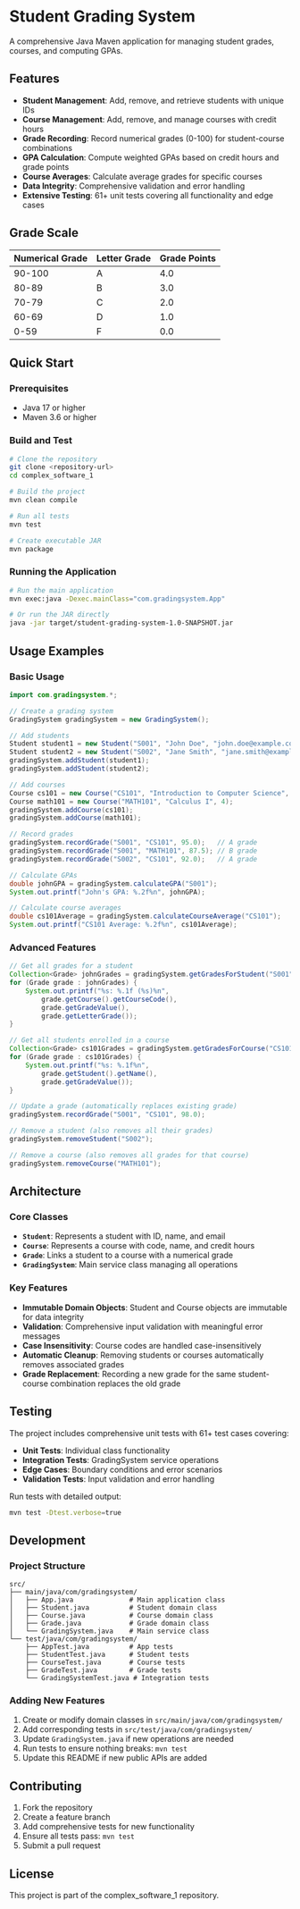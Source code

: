 # Student Grading System

A comprehensive Java Maven application for managing student grades, courses, and computing GPAs.

## Features

- **Student Management**: Add, remove, and retrieve students with unique IDs
- **Course Management**: Add, remove, and manage courses with credit hours
- **Grade Recording**: Record numerical grades (0-100) for student-course combinations
- **GPA Calculation**: Compute weighted GPAs based on credit hours and grade points
- **Course Averages**: Calculate average grades for specific courses
- **Data Integrity**: Comprehensive validation and error handling
- **Extensive Testing**: 61+ unit tests covering all functionality and edge cases

## Grade Scale

| Numerical Grade | Letter Grade | Grade Points |
|----------------|--------------|--------------|
| 90-100         | A            | 4.0          |
| 80-89          | B            | 3.0          |
| 70-79          | C            | 2.0          |
| 60-69          | D            | 1.0          |
| 0-59           | F            | 0.0          |

## Quick Start

### Prerequisites

- Java 17 or higher
- Maven 3.6 or higher

### Build and Test

```bash
# Clone the repository
git clone <repository-url>
cd complex_software_1

# Build the project
mvn clean compile

# Run all tests
mvn test

# Create executable JAR
mvn package
```

### Running the Application

```bash
# Run the main application
mvn exec:java -Dexec.mainClass="com.gradingsystem.App"

# Or run the JAR directly
java -jar target/student-grading-system-1.0-SNAPSHOT.jar
```

## Usage Examples

### Basic Usage

```java
import com.gradingsystem.*;

// Create a grading system
GradingSystem gradingSystem = new GradingSystem();

// Add students
Student student1 = new Student("S001", "John Doe", "john.doe@example.com");
Student student2 = new Student("S002", "Jane Smith", "jane.smith@example.com");
gradingSystem.addStudent(student1);
gradingSystem.addStudent(student2);

// Add courses
Course cs101 = new Course("CS101", "Introduction to Computer Science", 3);
Course math101 = new Course("MATH101", "Calculus I", 4);
gradingSystem.addCourse(cs101);
gradingSystem.addCourse(math101);

// Record grades
gradingSystem.recordGrade("S001", "CS101", 95.0);   // A grade
gradingSystem.recordGrade("S001", "MATH101", 87.5); // B grade
gradingSystem.recordGrade("S002", "CS101", 92.0);   // A grade

// Calculate GPAs
double johnGPA = gradingSystem.calculateGPA("S001");
System.out.printf("John's GPA: %.2f%n", johnGPA);

// Calculate course averages
double cs101Average = gradingSystem.calculateCourseAverage("CS101");
System.out.printf("CS101 Average: %.2f%n", cs101Average);
```

### Advanced Features

```java
// Get all grades for a student
Collection<Grade> johnGrades = gradingSystem.getGradesForStudent("S001");
for (Grade grade : johnGrades) {
    System.out.printf("%s: %.1f (%s)%n", 
        grade.getCourse().getCourseCode(), 
        grade.getGradeValue(), 
        grade.getLetterGrade());
}

// Get all students enrolled in a course
Collection<Grade> cs101Grades = gradingSystem.getGradesForCourse("CS101");
for (Grade grade : cs101Grades) {
    System.out.printf("%s: %.1f%n", 
        grade.getStudent().getName(), 
        grade.getGradeValue());
}

// Update a grade (automatically replaces existing grade)
gradingSystem.recordGrade("S001", "CS101", 98.0);

// Remove a student (also removes all their grades)
gradingSystem.removeStudent("S002");

// Remove a course (also removes all grades for that course)
gradingSystem.removeCourse("MATH101");
```

## Architecture

### Core Classes

- **`Student`**: Represents a student with ID, name, and email
- **`Course`**: Represents a course with code, name, and credit hours
- **`Grade`**: Links a student to a course with a numerical grade
- **`GradingSystem`**: Main service class managing all operations

### Key Features

- **Immutable Domain Objects**: Student and Course objects are immutable for data integrity
- **Validation**: Comprehensive input validation with meaningful error messages
- **Case Insensitivity**: Course codes are handled case-insensitively
- **Automatic Cleanup**: Removing students or courses automatically removes associated grades
- **Grade Replacement**: Recording a new grade for the same student-course combination replaces the old grade

## Testing

The project includes comprehensive unit tests with 61+ test cases covering:

- **Unit Tests**: Individual class functionality
- **Integration Tests**: GradingSystem service operations
- **Edge Cases**: Boundary conditions and error scenarios
- **Validation Tests**: Input validation and error handling

Run tests with detailed output:

```bash
mvn test -Dtest.verbose=true
```

## Development

### Project Structure

```
src/
├── main/java/com/gradingsystem/
│   ├── App.java              # Main application class
│   ├── Student.java          # Student domain class
│   ├── Course.java           # Course domain class
│   ├── Grade.java            # Grade domain class
│   └── GradingSystem.java    # Main service class
└── test/java/com/gradingsystem/
    ├── AppTest.java          # App tests
    ├── StudentTest.java      # Student tests
    ├── CourseTest.java       # Course tests
    ├── GradeTest.java        # Grade tests
    └── GradingSystemTest.java # Integration tests
```

### Adding New Features

1. Create or modify domain classes in `src/main/java/com/gradingsystem/`
2. Add corresponding tests in `src/test/java/com/gradingsystem/`
3. Update `GradingSystem.java` if new operations are needed
4. Run tests to ensure nothing breaks: `mvn test`
5. Update this README if new public APIs are added

## Contributing

1. Fork the repository
2. Create a feature branch
3. Add comprehensive tests for new functionality
4. Ensure all tests pass: `mvn test`
5. Submit a pull request

## License

This project is part of the complex_software_1 repository.